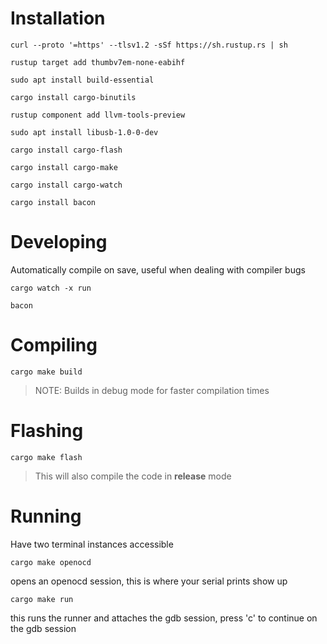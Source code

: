 # Installation

`curl --proto '=https' --tlsv1.2 -sSf https://sh.rustup.rs | sh`  

`rustup target add thumbv7em-none-eabihf`  

`sudo apt install build-essential`  

`cargo install cargo-binutils`  

`rustup component add llvm-tools-preview`  

`sudo apt install libusb-1.0-0-dev`  

`cargo install cargo-flash`  

`cargo install cargo-make`

`cargo install cargo-watch`

`cargo install bacon`

# Developing

Automatically compile on save, useful when dealing with compiler bugs  

`cargo watch -x run`

`bacon`

# Compiling 

`cargo make build`

> NOTE: Builds in debug mode for faster compilation times


# Flashing

`cargo make flash`

> This will also compile the code in **release** mode

# Running

Have two terminal instances accessible

`cargo make openocd`

opens an openocd session, this is where your serial prints show up

`cargo make run`

this runs the runner and attaches the gdb session, press 'c' to continue on the gdb session


